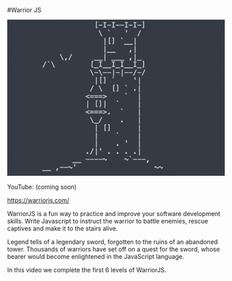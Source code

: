 #Warrior JS

![alt text](warrior_cover.png)

YouTube: (coming soon)

https://warriorjs.com/

WarriorJS is a fun way to practice and improve your software development skills. Write Javascript to instruct the warrior to battle enemies, rescue captives and make it to the stairs alive.

Legend tells of a legendary sword, forgotten to the ruins of an abandoned tower. Thousands of warriors have set off on a quest for the sword, whose bearer would become enlightened in the JavaScript language.

In this video we complete the first 6 levels of WarriorJS.
